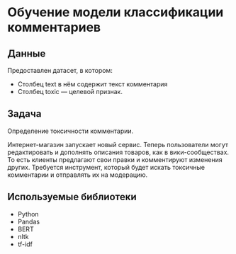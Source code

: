# Обучение модели классификации комментариев


## Данные
Предоставлен датасет, в котором:
- Столбец text в нём содержит текст комментария
- Столбец toxic — целевой признак.
## Задача

Определение токсичности комментарии.

Интернет-магазин запускает новый сервис. Теперь пользователи могут редактировать и дополнять описания товаров, как в вики-сообществах. То есть клиенты предлагают свои правки и комментируют изменения других. Требуется инструмент, который будет искать токсичные комментарии и отправлять их на модерацию.

## Используемые библиотеки

- Python
- Pandas
- BERT
- nltk
- tf-idf
